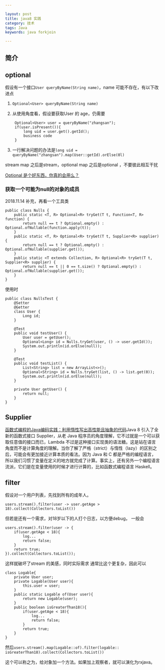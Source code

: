 ```yaml
---

layout: post
title: java8 实践
category: 技术
tags: Java
keywords: java forkjoin

---
```


## 简介

## optional

假设有一个接口`User queryByName(String name)`，name 可能不存在，有以下改进点

1. `Optional<User> queryByName(String name)`
2. 从使用角度看，假设要获取User 的 age，仍需要

		Optional<User> user = queryByName("zhangsan");
		if(user.isPresent()){
			long uid = user.get().getId();
			business code
		}
3. 一行解决问题的办法是`long uid = queryByName("zhangsan").map(User::getId).orElse(0l)`
		
stream map 之后是stream，optional map 之后是optional ，不要彼此相互干扰

[Optional 是个好东西，你真的会用么？](https://mp.weixin.qq.com/s/QCGBS0gi25Gbp18Hwj7AFg)

### 获取一个可能为null的对象的成员

2018.11.14 补充，再看一个工具类

	public class Nulls {
	    public static <T, R> Optional<R> tryGet(T t, Function<T, R> function) {
	        return null == t ? Optional.empty() : Optional.ofNullable(function.apply(t));
	    }
	    public static <T, R> Optional<R> tryGet(T t, Supplier<R> supplier) {
	        return null == t ? Optional.empty() : Optional.ofNullable(supplier.get());
	    }
	    public static <T extends Collection, R> Optional<R> tryGet(T t, Supplier<R> supplier) {
	        return null == t || 0 == t.size() ? Optional.empty() : Optional.ofNullable(supplier.get());
	    }
	}
	
使用时

	public class NullsTest {
	    @Setter
	    @Getter
	    class User {
	        Long id;
	    }
	    
	    @Test
	    public void testUser() {
	        User user = getUser();
	        Optional<Long> id = Nulls.tryGet(user, () -> user.getId());
	        System.out.println(id.orElse(null));
	    }
	
	    @Test
	    public void testList() {
	        List<String> list = new ArrayList<>();
	        Optional<String> id = Nulls.tryGet(list, () -> list.get(0));
	        System.out.println(id.orElse(null));
	    }
	
	    private User getUser() {
	        return null;
	    }
	}

## Supplier

[函数式编程的Java编码实践：利用惰性写出高性能且抽象的代码](https://mp.weixin.qq.com/s/e-9hrjWK513VJqqyeGLxrQ)Java 8 引入了全新的函数式接口 Supplier，从老 Java 程序员的角度理解，它不过就是一个可以获取任意值的接口而已，Lambda 不过是这种接口实现类的语法糖。这是站在语言角度而不是计算角度的理解。当你了解了严格（strict）与惰性（lazy）的区别之后，可能会有更加接近计算本质的看法。因为 Java 和 C 都是严格的编程语言，所以我们习惯了变量在定义的地方就完成了计算。事实上，还有另外一个编程语言流派，它们是在变量使用的时候才进行计算的，比如函数式编程语言 Haskell。

##  filter

假设对一个用户列表，先找到所有的成年人。

`users.stream().filter(user -> user.getAge > 18).collect(Collectors.toList())`

但若是还有一个需求，对18岁以下的人打个日志，以方便debug， 一般会

	users.stream().filter(user -> {
		if(user.getAge < 18){
			log...
			return false;
		}
		return true;
	}).collect(Collectors.toList());
	
这样就破坏了stream 的美感，同时实际需求 通常比这个更复杂，因此可以

	class Logable{
		private User user;
		private Logable(User user){
			this.user = user;
		}
		public static Logable of(User user){
			return new Logable(user);
		}
		public boolean isGreaterThan18(){
			if(user.getAge < 18){
				log...
				return false;
			}
			return true;
		}
	}

然后`users.stream().map(Logable::of).filter(logable:: isGreaterThan18).collect(Collectors.toList())`

这个可以称之为，给对象加一个方法。如果加上观察者，就可以演化为rxjava。
